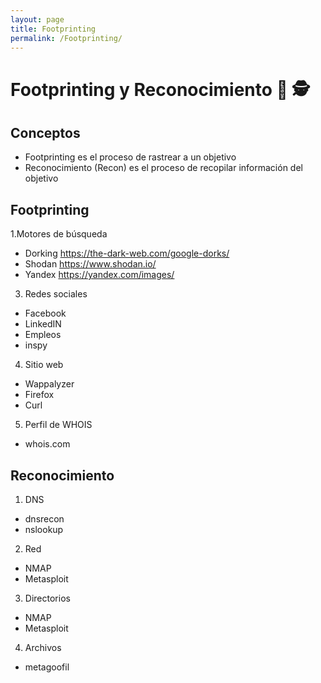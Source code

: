 ```yaml
---
layout: page
title: Footprinting
permalink: /Footprinting/
---
```


# Footprinting y Reconocimiento 👣 🕵️

## Conceptos

* Footprinting es el proceso de rastrear a un objetivo
* Reconocimiento (Recon) es el proceso de recopilar información del objetivo

## Footprinting

1.Motores de búsqueda

* Dorking https://the-dark-web.com/google-dorks/
* Shodan https://www.shodan.io/
* Yandex https://yandex.com/images/

3. Redes sociales

* Facebook
* LinkedIN
* Empleos
* inspy

4. Sitio web

* Wappalyzer
* Firefox
* Curl

5. Perfil de WHOIS

* whois.com

## Reconocimiento

1. DNS

* dnsrecon
* nslookup

2. Red

* NMAP
* Metasploit

3. Directorios

* NMAP
* Metasploit

4. Archivos

* metagoofil
